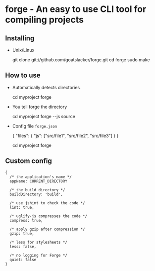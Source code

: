 # forge - An easy to use CLI tool for compiling projects

## Installing

- Unix/Linux

    git clone git://github.com/goatslacker/forge.git
    cd forge
    sudo make

## How to use

- Automatically detects directories

    cd myproject
    forge

- You tell forge the directory

    cd myproject
    forge --js source

- Config file `forge.json`

    {
      "files": {
        "js": ["src/file1", "src/file2", "src/file3"]
      }
    }

    cd myproject
    forge

## Custom config

    {
      /* the application's name */
      appName: CURRENT_DIRECTORY
    
      /* the build directory */
      buildDirectory: 'build',

      /* use jshint to check the code */
      lint: true,

      /* uglify-js compresses the code */
      compress: true,

      /* apply gzip after compression */
      gzip: true,

      /* less for stylesheets */
      less: false,

      /* no logging for Forge */
      quiet: false
    }
